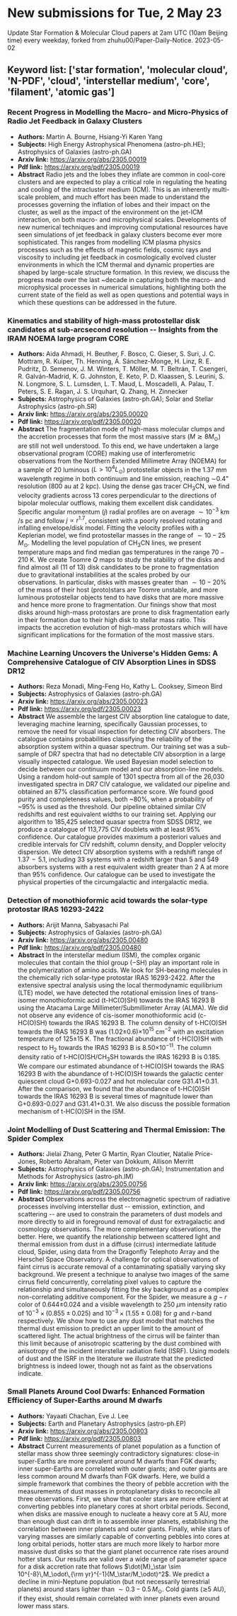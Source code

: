 # New submissions for Tue,  2 May 23
Update Star Formation & Molecular Cloud papers at 2am UTC (10am Beijing time) every weekday, forked from zhuhu00/Paper-Daily-Notice. 
2023-05-02
## Keyword list: ['star formation', 'molecular cloud', 'N-PDF', 'cloud', 'interstellar medium', 'core', 'filament', 'atomic gas']
### Recent Progress in Modelling the Macro- and Micro-Physics of Radio Jet  Feedback in Galaxy Clusters
 - **Authors:** Martin A. Bourne, Hsiang-Yi Karen Yang
 - **Subjects:** High Energy Astrophysical Phenomena (astro-ph.HE); Astrophysics of Galaxies (astro-ph.GA)
 - **Arxiv link:** https://arxiv.org/abs/2305.00019
 - **Pdf link:** https://arxiv.org/pdf/2305.00019
 - **Abstract**
 Radio jets and the lobes they inflate are common in cool-core clusters and are expected to play a critical role in regulating the heating and cooling of the intracluster medium (ICM). This is an inherently multi-scale problem, and much effort has been made to understand the processes governing the inflation of lobes and their impact on the cluster, as well as the impact of the environment on the jet-ICM interaction, on both macro- and microphysical scales. Developments of new numerical techniques and improving computational resources have seen simulations of jet feedback in galaxy clusters become ever more sophisticated. This ranges from modelling ICM plasma physics processes such as the effects of magnetic fields, cosmic rays and viscosity to including jet feedback in cosmologically evolved cluster environments in which the ICM thermal and dynamic properties are shaped by large-scale structure formation. In this review, we discuss the progress made over the last ~decade in capturing both the macro- and microphysical processes in numerical simulations, highlighting both the current state of the field as well as open questions and potential ways in which these questions can be addressed in the future.
### Kinematics and stability of high-mass protostellar disk candidates at  sub-arcsecond resolution -- Insights from the IRAM NOEMA large program CORE
 - **Authors:** Aida Ahmadi, H. Beuther, F. Bosco, C. Gieser, S. Suri, J. C. Mottram, R. Kuiper, Th. Henning, Á. Sánchez-Monge, H. Linz, R. E. Pudritz, D. Semenov, J. M. Winters, T. Möller, M. T. Beltrán, T. Csengeri, R. Galván-Madrid, K. G. Johnston, E. Keto, P. D. Klaassen, S. Leurini, S. N. Longmore, S. L. Lumsden, L. T. Maud, L. Moscadelli, A. Palau, T. Peters, S. E. Ragan, J. S. Urquhart, Q. Zhang, H. Zinnecker
 - **Subjects:** Astrophysics of Galaxies (astro-ph.GA); Solar and Stellar Astrophysics (astro-ph.SR)
 - **Arxiv link:** https://arxiv.org/abs/2305.00020
 - **Pdf link:** https://arxiv.org/pdf/2305.00020
 - **Abstract**
 The fragmentation mode of high-mass molecular clumps and the accretion processes that form the most massive stars ($M\gtrsim 8M_\odot$) are still not well understood. To this end, we have undertaken a large observational program (CORE) making use of interferometric observations from the Northern Extended Millimetre Array (NOEMA) for a sample of 20 luminous ($L>10^4L_\odot$) protostellar objects in the 1.37 mm wavelength regime in both continuum and line emission, reaching $\sim$0.4" resolution (800 au at 2 kpc). Using the dense gas tracer CH$_3$CN, we find velocity gradients across 13 cores perpendicular to the directions of bipolar molecular outflows, making them excellent disk candidates. Specific angular momentum ($j$) radial profiles are on average $\sim10^{-3}$ km /s pc and follow $j \propto r^{1.7}$, consistent with a poorly resolved rotating and infalling envelope/disk model. Fitting the velocity profiles with a Keplerian model, we find protostellar masses in the range of $\sim 10-25$ $M_\odot$. Modelling the level population of CH$_3$CN lines, we present temperature maps and find median gas temperatures in the range $70-210$ K. We create Toomre $Q$ maps to study the stability of the disks and find almost all (11 of 13) disk candidates to be prone to fragmentation due to gravitational instabilities at the scales probed by our observations. In particular, disks with masses greater than $\sim10-20\%$ of the mass of their host (proto)stars are Toomre unstable, and more luminous protostellar objects tend to have disks that are more massive and hence more prone to fragmentation. Our finings show that most disks around high-mass protostars are prone to disk fragmentation early in their formation due to their high disk to stellar mass ratio. This impacts the accretion evolution of high-mass protostars which will have significant implications for the formation of the most massive stars.
### Machine Learning Uncovers the Universe's Hidden Gems: A Comprehensive  Catalogue of CIV Absorption Lines in SDSS DR12
 - **Authors:** Reza Monadi, Ming-Feng Ho, Kathy L. Cooksey, Simeon Bird
 - **Subjects:** Astrophysics of Galaxies (astro-ph.GA)
 - **Arxiv link:** https://arxiv.org/abs/2305.00023
 - **Pdf link:** https://arxiv.org/pdf/2305.00023
 - **Abstract**
 We assemble the largest CIV absorption line catalogue to date, leveraging machine learning, specifically Gaussian processes, to remove the need for visual inspection for detecting CIV absorbers. The catalogue contains probabilities classifying the reliability of the absorption system within a quasar spectrum. Our training set was a sub-sample of DR7 spectra that had no detectable CIV absorption in a large visually inspected catalogue. We used Bayesian model selection to decide between our continuum model and our absorption-line models. Using a random hold-out sample of 1301 spectra from all of the 26,030 investigated spectra in DR7 CIV catalogue, we validated our pipeline and obtained an 87% classification performance score. We found good purity and completeness values, both ~80%, when a probability of ~95% is used as the threshold. Our pipeline obtained similar CIV redshifts and rest equivalent widths to our training set. Applying our algorithm to 185,425 selected quasar spectra from SDSS DR12, we produce a catalogue of 113,775 CIV doublets with at least 95% confidence. Our catalogue provides maximum a posteriori values and credible intervals for CIV redshift, column density, and Doppler velocity dispersion. We detect CIV absorption systems with a redshift range of 1.37 $\!-\!$ 5.1, including 33 systems with a redshift larger than 5 and 549 absorbers systems with a rest equivalent width greater than 2 A at more than 95% confidence. Our catalogue can be used to investigate the physical properties of the circumgalactic and intergalactic media.
### Detection of monothioformic acid towards the solar-type protostar IRAS  16293-2422
 - **Authors:** Arijit Manna, Sabyasachi Pal
 - **Subjects:** Astrophysics of Galaxies (astro-ph.GA)
 - **Arxiv link:** https://arxiv.org/abs/2305.00480
 - **Pdf link:** https://arxiv.org/pdf/2305.00480
 - **Abstract**
 In the interstellar medium (ISM), the complex organic molecules that contain the thiol group ($-$SH) play an important role in the polymerization of amino acids. We look for SH-bearing molecules in the chemically rich solar-type protostar IRAS 16293-2422. After the extensive spectral analysis using the local thermodynamic equilibrium (LTE) model, we have detected the rotational emission lines of trans-isomer monothioformic acid (t-HC(O)SH) towards the IRAS 16293 B using the Atacama Large Millimeter/Submillimeter Array (ALMA). We did not observe any evidence of cis-isomer monothioformic acid (c-HC(O)SH) towards the IRAS 16293 B. The column density of t-HC(O)SH towards the IRAS 16293 B was (1.02$\pm$0.6)$\times$10$^{15}$ cm$^{-2}$ with an excitation temperature of 125$\pm$15 K. The fractional abundance of t-HC(O)SH with respect to H$_{2}$ towards the IRAS 16293 B is 8.50$\times$10$^{-11}$. The column density ratio of t-HC(O)SH/CH$_{3}$SH towards the IRAS 16293 B is 0.185. We compare our estimated abundance of t-HC(O)SH towards the IRAS 16293 B with the abundance of t-HC(O)SH towards the galactic center quiescent cloud G+0.693-0.027 and hot molecular core G31.41+0.31. After the comparison, we found that the abundance of t-HC(O)SH towards the IRAS 16293 B is several times of magnitude lower than G+0.693-0.027 and G31.41+0.31. We also discuss the possible formation mechanism of t-HC(O)SH in the ISM.
### Joint Modelling of Dust Scattering and Thermal Emission: The Spider  Complex
 - **Authors:** Jielai Zhang, Peter G Martin, Ryan Cloutier, Natalie Price-Jones, Roberto Abraham, Pieter van Dokkum, Allison Merritt
 - **Subjects:** Astrophysics of Galaxies (astro-ph.GA); Instrumentation and Methods for Astrophysics (astro-ph.IM)
 - **Arxiv link:** https://arxiv.org/abs/2305.00756
 - **Pdf link:** https://arxiv.org/pdf/2305.00756
 - **Abstract**
 Observations across the electromagnetic spectrum of radiative processes involving interstellar dust -- emission, extinction, and scattering -- are used to constrain the parameters of dust models and more directly to aid in foreground removal of dust for extragalactic and cosmology observations. The more complementary observations, the better. Here, we quantify the relationship between scattered light and thermal emission from dust in a diffuse (cirrus) intermediate latitude cloud, Spider, using data from the Dragonfly Telephoto Array and the Herschel Space Observatory. A challenge for optical observations of faint cirrus is accurate removal of a contaminating spatially varying sky background. We present a technique to analyse two images of the same cirrus field concurrently, correlating pixel values to capture the relationship and simultaneously fitting the sky background as a complex non-correlating additive component. For the Spider, we measure a $g-r$ color of 0.644$\pm 0.024$ and a visible wavelength to 250 $\mu$m intensity ratio of $10^{-3} \times (0.855 \pm0.025)$ and $10^{-3} \times (1.55\pm0.08)$ for $g$ and $r$-band respectively. We show how to use any dust model that matches the thermal dust emission to predict an upper limit to the amount of scattered light. The actual brightness of the cirrus will be fainter than this limit because of anisotropic scattering by the dust combined with anisotropy of the incident interstellar radiation field (ISRF). Using models of dust and the ISRF in the literature we illustrate that the predicted brightness is indeed lower, though not as faint as the observations indicate.
### Small Planets Around Cool Dwarfs: Enhanced Formation Efficiency of  Super-Earths around M dwarfs
 - **Authors:** Yayaati Chachan, Eve J. Lee
 - **Subjects:** Earth and Planetary Astrophysics (astro-ph.EP)
 - **Arxiv link:** https://arxiv.org/abs/2305.00803
 - **Pdf link:** https://arxiv.org/pdf/2305.00803
 - **Abstract**
 Current measurements of planet population as a function of stellar mass show three seemingly contradictory signatures: close-in super-Earths are more prevalent around M dwarfs than FGK dwarfs; inner super-Earths are correlated with outer giants; and outer giants are less common around M dwarfs than FGK dwarfs. Here, we build a simple framework that combines the theory of pebble accretion with the measurements of dust masses in protoplanetary disks to reconcile all three observations. First, we show that cooler stars are more efficient at converting pebbles into planetary cores at short orbital periods. Second, when disks are massive enough to nucleate a heavy core at 5 AU, more than enough dust can drift in to assemble inner planets, establishing the correlation between inner planets and outer giants. Finally, while stars of varying masses are similarly capable of converting pebbles into cores at long orbital periods, hotter stars are much more likely to harbor more massive dust disks so that the giant planet occurrence rate rises around hotter stars. Our results are valid over a wide range of parameter space for a disk accretion rate that follows $\dot{M}_\star \sim 10^{-8}\,M_\odot\,{\rm yr}^{-1}(M_\star/M_\odot)^2$. We predict a decline in mini-Neptune population (but not necessarily terrestrial planets) around stars lighter than $\sim 0.3-0.5 \, M_\odot$. Cold giants ($\gtrsim$5 AU), if they exist, should remain correlated with inner planets even around lower mass stars.
